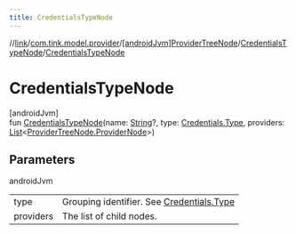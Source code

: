 ```yaml
---
title: CredentialsTypeNode
---
```

//[link](../../../../index.html)/[com.tink.model.provider](../../index.html)/[[androidJvm]ProviderTreeNode](../index.html)/[CredentialsTypeNode](index.html)/[CredentialsTypeNode](-credentials-type-node.html)



# CredentialsTypeNode



[androidJvm]\
fun [CredentialsTypeNode](-credentials-type-node.html)(name: [String](https://kotlinlang.org/api/latest/jvm/stdlib/kotlin/-string/index.html)?, type: [Credentials.Type](../../../com.tink.model.credentials/[android-jvm]-credentials/-type/index.html), providers: [List](https://kotlinlang.org/api/latest/jvm/stdlib/kotlin.collections/-list/index.html)&lt;[ProviderTreeNode.ProviderNode](../-provider-node/index.html)&gt;)



## Parameters


androidJvm

| | |
|---|---|
| type | Grouping identifier. See [Credentials.Type](../../../com.tink.model.credentials/[android-jvm]-credentials/-type/index.html) |
| providers | The list of child nodes. |




